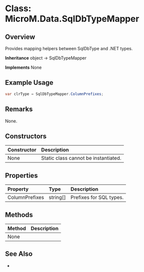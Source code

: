 # Class: MicroM.Data.SqlDbTypeMapper
## Overview
Provides mapping helpers between SqlDbType and .NET types.

**Inheritance**
object -> SqlDbTypeMapper

**Implements**
None

## Example Usage
```csharp
var clrType = SqlDbTypeMapper.ColumnPrefixes;
```
## Remarks
None.

## Constructors
| Constructor | Description |
|:------------|:-------------|
| None | Static class cannot be instantiated. |

## Properties
| Property | Type | Description |
|:------------|:-------------|:-------------|
| ColumnPrefixes | string[] | Prefixes for SQL types. |

## Methods
| Method | Description |
|:------------|:-------------|
| None | |

## See Also
-
